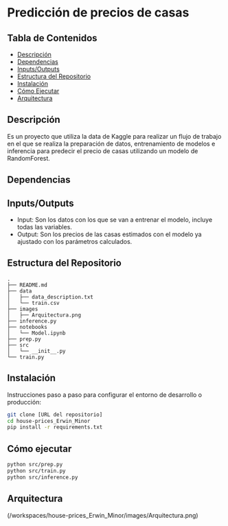 # Predicción de precios de casas

## Tabla de Contenidos
- [Descripción](#descripción)
- [Dependencias](#dependencias)
- [Inputs/Outputs](#inputsoutputs)
- [Estructura del Repositorio](#estructura-del-repositorio)
- [Instalación](#instalación)
- [Cómo Ejecutar](#cómo-ejecutar)
- [Arquitectura](#arquitectura)

## Descripción
Es un proyecto que utiliza la data de Kaggle para realizar un flujo de trabajo en el que se realiza la preparación de datos, entrenamiento de modelos e inferencia para predecir el precio de casas utilizando un modelo de RandomForest.

## Dependencias


## Inputs/Outputs
- Input: Son los datos con los que se van a entrenar el modelo, incluye todas las variables.
- Output: Son los precios de las casas estimados con el modelo ya ajustado con los parámetros calculados.

## Estructura del Repositorio
```
.
├── README.md
├── data
│   ├── data_description.txt
│   └── train.csv
├── images
│   ├── Arquitectura.png
├── inference.py
├── notebooks
│   └── Model.ipynb
├── prep.py
├── src
│   └── __init__.py
└── train.py
```

## Instalación
Instrucciones paso a paso para configurar el entorno de desarrollo o producción:
```bash
git clone [URL del repositorio]
cd house-prices_Erwin_Minor
pip install -r requirements.txt
```

## Cómo ejecutar
```bash
python src/prep.py
python src/train.py
python src/inference.py
```

## Arquitectura
(/workspaces/house-prices_Erwin_Minor/images/Arquitectura.png)
